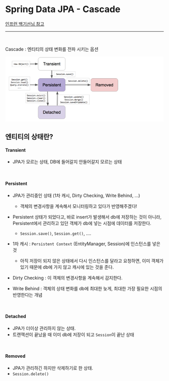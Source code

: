 # Spring Data JPA - Cascade

[인프런 백기선님 참고](https://www.inflearn.com/course/%EC%8A%A4%ED%94%84%EB%A7%81-%EB%8D%B0%EC%9D%B4%ED%84%B0-jpa/dashboard)

<hr>
<br>

Cascade : 엔티티의 상태 변화를 전파 시키는 옵션

![image-20230216114524655](Spring%20Data%20JPA%20-%20%EC%97%94%ED%8B%B0%ED%8B%B0%20%EC%83%81%ED%83%9C%EC%99%80%20Cascade.assets/image-20230216114524655.png)

## 엔티티의 상태란? 

#### Transient

- JPA가 모르는 상태, DB에 들어갈지 안들어갈지 모르는 상태

<BR>

#### Persistent

- JPA가 관리중인 상태 (1차 캐시, Dirty Checking, Write Behind, ...) 
  - 객체의 변경사항을 계속해서 모니터링하고 있다가 반영해주겠다!

- Persistent 상태가 되었다고, 바로 insert가 발생해서 db에 저장하는 것이 아니라, Persistent에서 관리하고 있던 객체가 db에 넣는 시점에 데이터를 저장한다.
  - `Session.save()`, `Session.get()`, ....

- 1차 캐시 : `Persistent Context` (EntityManager, Session)에 인스턴스를 넣은 것
  - 아직 저장이 되지 않은 상태에서 다시 인스턴스를 달라고 요청하면, 이미 객체가 있기 때문에 db에 가지 않고 캐시에 있는 것을 준다.
- Dirty Checking : 이 객체의 변경사항을 계속해서 감지한다.
- Write Behind : 객체의 상태 변화를 db에 최대한 늦게, 최대한 가장 필요한 시점의 반영한다는 개념

<BR>

#### Detached

- JPA가 더이상 관리하지 않는 상태. 
- 트랜잭션이 끝났을 때 이미 db에 저장이 되고 `Session`이 끝난 상태

<br>

#### Removed

- JPA가 관리하긴 하지만 삭제하기로 한 상태.
- `Session.delete()`
